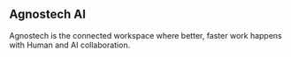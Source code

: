 ## Agnostech AI

Agnostech is the connected workspace where better, faster work happens with Human and AI collaboration.
